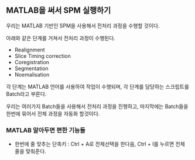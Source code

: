 ## MATLAB을 써서 SPM 실행하기

우리는 MATLAB 기반인 SPM을 사용해서 전처리 과정을 수행할 것이다.

아래와 같은 단계를 거쳐서 전처리 과정이 수행된다.

* Realignment
* Slice Timing correction
* Coregistration
* Segmentation
* Noemalisation


각 단계는 MATLAB 언어를 사용하여 작업이 수행되며, 각 단계를 담당하는 스크립트를 Batch라고 부른다.

우리는 여러가지 Batch들을 사용해서 전처리 과정을 진행하고, 마지막에는 Batch들을 한번에 묶어서 전체 과정을 자동화 할것이다.


### MATLAB 알아두면 편한 기능들

* 한번에 줄 맞추는 단축키 : Ctrl + A로 전체선택을 한다음, Ctrl  + I를 누르면 전체 줄을 맞춰준다.

